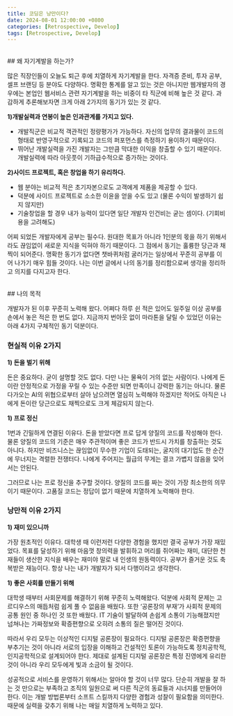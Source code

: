 ```yaml
---
title: 코딩은 낭만이다?
date: 2024-08-01 12:00:00 +0800
categories: [Retrospective, Develop]
tags: [Retrospective, Develop]    
---
```

<br>
## 왜 자기계발을 하는가?

많은 직장인들이 오늘도 퇴근 후에 치열하게 자기계발을 한다. 자격증 준비, 투자 공부, 셀프 브랜딩 등 분야도 다양하다. 명확한 통계를 알고 있는 것은 아니지만 웹개발자의 경우에는 본업인 웹서비스 관련 자기계발을 하는 비중이 타 직군에 비해 높은 것 같다. 과감하게 추론해보자면 크게 아래 2가지의 동기가 있는 것 같다. 

**1)개발실력과 연봉이 높은 인과관계를 가지고 있다.**

- 개발직군은 비교적 객관적인 정량평가가 가능하다. 자신의 업무의 결과물이 코드의 형태로 반영구적으로 기록되고 코드의 퍼포먼스를 측정하기 용이하기 때문이다.
- 뛰어난 개발실력을 가진 개발자는 그만큼 막대한 이익을 창출할 수 있기 때문이다. 개발실력에 따라 아웃풋이 기하급수적으로 증가하는 것이다.

**2)사이드 프로젝트, 혹은 창업을 하기 유리하다.**

- 웹 분야는 비교적 적은 초기자본으로도 고객에게 제품을 제공할 수 있다.
- 덕분에 사이드 프로젝트로 소소한 이윤을 얻을 수도 있고 (물론 수익이 발생하기 쉽지 않지만)
- 기술창업을 할 경우 내가 능력이 있다면 일단 개발자 인건비는 굳는 셈이다. (기회비용을 고려해도)

어찌 되었든 개발자에게 공부는 필수다. 원대한 목표가 아니라 1인분의 몫을 하기 위해서라도 끊임없이 새로운 지식을 익혀야 하기 때문이다. 그 점에서 동기는 훌륭한 당근과 채찍이 되어준다. 명확한 동기가 없다면 챗바퀴처럼 굴러가는 일상에서 꾸준히 공부를 이어 나가기 매우 힘들 것이다. 나는 이번 글에서 나의 동기를 정리함으로써 생각을 정리하고 의지를 다지고자 한다.  

<br>
## 나의 목적

개발자가 된 이후 꾸준히 노력해 왔다. 어쩌다 하루 쉰 적은 있어도 일주일 이상 공부를 손에서 놓은 적은 한 번도 없다. 지금까지 번아웃 없이 마라톤을 달릴 수 있었던 이유는 아래 4가지 구체적인 동기 덕분이다.

### 현실적 이유 2가지

**1) 돈을 벌기 위해**

돈은 중요하다. 굳이 설명할 것도 없다. 다만 나는 물욕이 거의 없는 사람이다. 나에게 돈이란 안정적으로 가정을 꾸릴 수 있는 수준만 되면 만족이니 강력한 동기는 아니다. 물론 다가오는 AI의 위협으로부터 살아 남으려면 열심히 노력해야 하겠지만 적어도 아직은 나에게 돈이란 당근으로도 채찍으로도 크게 체감되지 않는다.

**1) 프로 정신**

1번과 긴밀하게 연결된 이유다. 돈을 받았다면 프로 답게 양질의 코드를 작성해야 한다. 물론 양질의 코드의 기준은 매우 주관적이며 좋은 코드가 반드시 가치를 창출하는 것도 아니다. 하지만 비즈니스는 끊임없이 무수한 기업이 도태되는, 굴지의 대기업도 한 순간에 무너지는 격렬한 전쟁터다.  나에게 주어지는 월급의 무게는 결코 가볍지 않음을 잊어서는 안된다.

그러므로 나는 프로 정신을 추구할 것이다. 양질의 코드를 짜는 것이 가장 최소한의 의무이기 때문이다. 고품질 코드는 정답이 없기 때문에 치열하게 노력해야 한다.

### 낭만적 이유 2가지

**1) 재미 있으니까**

가장 원초적인 이유다. 대학생 때 이런저런 다양한 경험을 했지만 결국 공부가 가장 재밌었다. 목표를 달성하기 위해 마음껏 창의력을 발휘하고 머리를 쥐어짜는 재미, 대단한 천재들이 생산한 지식을 배우는 재미야 말로 내 인생의 원동력이다. 공부가 즐거운 것도 축복받은 재능이다. 항상 나는 내가 개발자가 되서 다행이라고 생각한다.

**1) 좋은 사회를 만들기 위해**

  대학생 때부터 사회문제를 해결하기 위해 꾸준히 노력해왔다. 덕분에 사회적 문제는 고르디우스의 매듭처럼 쉽게 풀 수 없음을 배웠다. 또한 ‘공론장의 부재’가 사회적 문제의 공통 원인 중 하나인 것 또한 배웠다. IT 기술이 발달하여 손쉽게 소통이 기능해졌지만 넘쳐나는 가짜정보와 확증편향으로 오히려 소통의 질은 떨어진 것이다.  

 따라서 우리 모두는 이상적인 디지털 공론장이 필요하다. 디지털 공론장은 확증편향을 부추기는 것이 아니라 서로의 입장을 이해하고 건설적인 토론이 가능하도록 정치공학적, 인지공학적으로 설계되어야 한다. 제대로 설계된 디지털 공론장은 특정 진영에게 유리한 것이 아니라 우리 모두에게 빛과 소금이 될 것이다.  

 성공적으로 서비스를 운영하기 위해서는 알아야 할 것이 너무 많다. 단순히 개발을 잘 하는 것 만으로는 부족하고 조직의 일원으로 써 다른 직군의 동료들과 시너지를 만들어야 한다. 이는 개발 방법론부터 소프트 스킬까지 다양한 경험과 성찰이 필요함을 의미한다. 때문에 실력을 갖추기 위해 나는 매일 치열하게 노력하고 있다.
